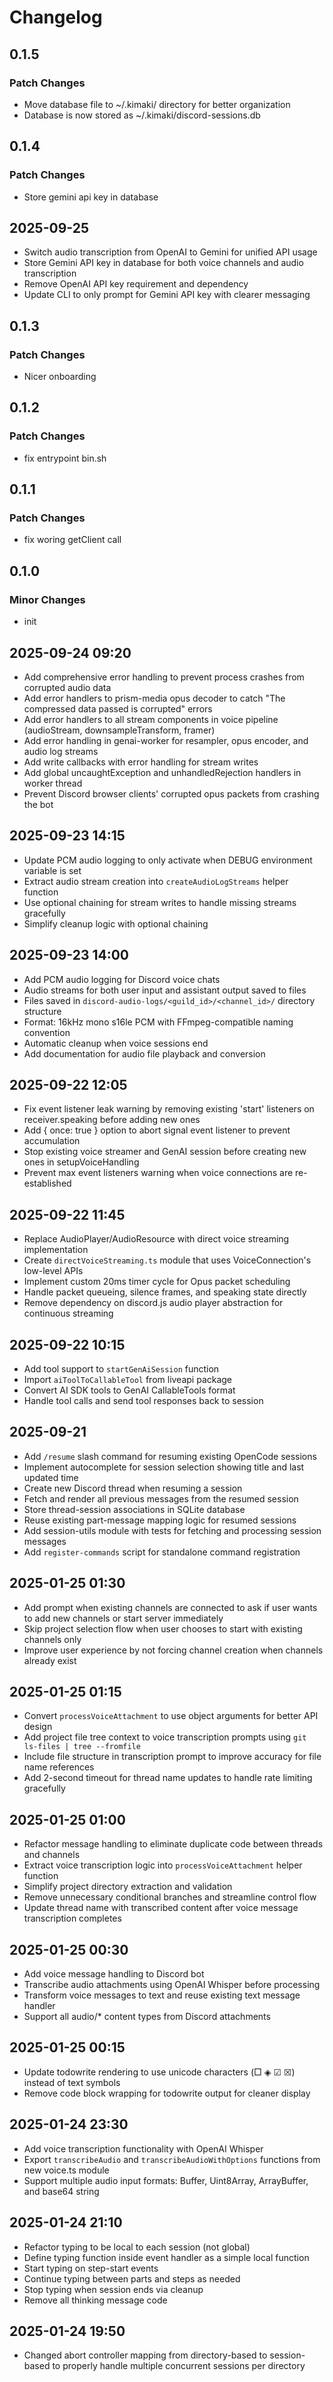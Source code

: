 # Changelog

## 0.1.5

### Patch Changes

- Move database file to ~/.kimaki/ directory for better organization
- Database is now stored as ~/.kimaki/discord-sessions.db

## 0.1.4

### Patch Changes

- Store gemini api key in database

## 2025-09-25

- Switch audio transcription from OpenAI to Gemini for unified API usage
- Store Gemini API key in database for both voice channels and audio transcription
- Remove OpenAI API key requirement and dependency
- Update CLI to only prompt for Gemini API key with clearer messaging

## 0.1.3

### Patch Changes

- Nicer onboarding

## 0.1.2

### Patch Changes

- fix entrypoint bin.sh

## 0.1.1

### Patch Changes

- fix woring getClient call

## 0.1.0

### Minor Changes

- init

## 2025-09-24 09:20

- Add comprehensive error handling to prevent process crashes from corrupted audio data
- Add error handlers to prism-media opus decoder to catch "The compressed data passed is corrupted" errors
- Add error handlers to all stream components in voice pipeline (audioStream, downsampleTransform, framer)
- Add error handling in genai-worker for resampler, opus encoder, and audio log streams
- Add write callbacks with error handling for stream writes
- Add global uncaughtException and unhandledRejection handlers in worker thread
- Prevent Discord browser clients' corrupted opus packets from crashing the bot

## 2025-09-23 14:15

- Update PCM audio logging to only activate when DEBUG environment variable is set
- Extract audio stream creation into `createAudioLogStreams` helper function
- Use optional chaining for stream writes to handle missing streams gracefully
- Simplify cleanup logic with optional chaining

## 2025-09-23 14:00

- Add PCM audio logging for Discord voice chats
- Audio streams for both user input and assistant output saved to files
- Files saved in `discord-audio-logs/<guild_id>/<channel_id>/` directory structure
- Format: 16kHz mono s16le PCM with FFmpeg-compatible naming convention
- Automatic cleanup when voice sessions end
- Add documentation for audio file playback and conversion

## 2025-09-22 12:05

- Fix event listener leak warning by removing existing 'start' listeners on receiver.speaking before adding new ones
- Add { once: true } option to abort signal event listener to prevent accumulation
- Stop existing voice streamer and GenAI session before creating new ones in setupVoiceHandling
- Prevent max event listeners warning when voice connections are re-established

## 2025-09-22 11:45

- Replace AudioPlayer/AudioResource with direct voice streaming implementation
- Create `directVoiceStreaming.ts` module that uses VoiceConnection's low-level APIs
- Implement custom 20ms timer cycle for Opus packet scheduling
- Handle packet queueing, silence frames, and speaking state directly
- Remove dependency on discord.js audio player abstraction for continuous streaming

## 2025-09-22 10:15

- Add tool support to `startGenAiSession` function
- Import `aiToolToCallableTool` from liveapi package
- Convert AI SDK tools to GenAI CallableTools format
- Handle tool calls and send tool responses back to session

## 2025-09-21

- Add `/resume` slash command for resuming existing OpenCode sessions
- Implement autocomplete for session selection showing title and last updated time
- Create new Discord thread when resuming a session
- Fetch and render all previous messages from the resumed session
- Store thread-session associations in SQLite database
- Reuse existing part-message mapping logic for resumed sessions
- Add session-utils module with tests for fetching and processing session messages
- Add `register-commands` script for standalone command registration

## 2025-01-25 01:30

- Add prompt when existing channels are connected to ask if user wants to add new channels or start server immediately
- Skip project selection flow when user chooses to start with existing channels only
- Improve user experience by not forcing channel creation when channels already exist

## 2025-01-25 01:15

- Convert `processVoiceAttachment` to use object arguments for better API design
- Add project file tree context to voice transcription prompts using `git ls-files | tree --fromfile`
- Include file structure in transcription prompt to improve accuracy for file name references
- Add 2-second timeout for thread name updates to handle rate limiting gracefully

## 2025-01-25 01:00

- Refactor message handling to eliminate duplicate code between threads and channels
- Extract voice transcription logic into `processVoiceAttachment` helper function
- Simplify project directory extraction and validation
- Remove unnecessary conditional branches and streamline control flow
- Update thread name with transcribed content after voice message transcription completes

## 2025-01-25 00:30

- Add voice message handling to Discord bot
- Transcribe audio attachments using OpenAI Whisper before processing
- Transform voice messages to text and reuse existing text message handler
- Support all audio/\* content types from Discord attachments

## 2025-01-25 00:15

- Update todowrite rendering to use unicode characters (□ ◈ ☑ ☒) instead of text symbols
- Remove code block wrapping for todowrite output for cleaner display

## 2025-01-24 23:30

- Add voice transcription functionality with OpenAI Whisper
- Export `transcribeAudio` and `transcribeAudioWithOptions` functions from new voice.ts module
- Support multiple audio input formats: Buffer, Uint8Array, ArrayBuffer, and base64 string

## 2025-01-24 21:10

- Refactor typing to be local to each session (not global)
- Define typing function inside event handler as a simple local function
- Start typing on step-start events
- Continue typing between parts and steps as needed
- Stop typing when session ends via cleanup
- Remove all thinking message code

## 2025-01-24 19:50

- Changed abort controller mapping from directory-based to session-based to properly handle multiple concurrent sessions per directory
